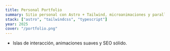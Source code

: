 ```yaml
---
title: Personal Portfolio
summary: Sitio personal con Astro + Tailwind, microanimaciones y parallax.
stack: ["astro", "tailwindcss", "typescript"]
year: 2025
cover: "/portfolio.png"
---
```


<ul><li>Islas de interacción, animaciones suaves y SEO sólido.</li></ul> 